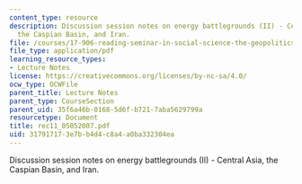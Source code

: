 ```yaml
---
content_type: resource
description: Discussion session notes on energy battlegrounds (II) - Central Asia,
  the Caspian Basin, and Iran.
file: /courses/17-906-reading-seminar-in-social-science-the-geopolitics-and-geoeconomics-of-global-energy-spring-2007/317917173e7bb4d4c8a4a0ba332304ea_rec11_05052007.pdf
file_type: application/pdf
learning_resource_types:
- Lecture Notes
license: https://creativecommons.org/licenses/by-nc-sa/4.0/
ocw_type: OCWFile
parent_title: Lecture Notes
parent_type: CourseSection
parent_uid: 35f6a46b-0168-5d6f-b721-7aba5629799a
resourcetype: Document
title: rec11_05052007.pdf
uid: 31791717-3e7b-b4d4-c8a4-a0ba332304ea
---
```

Discussion session notes on energy battlegrounds (II) - Central Asia, the Caspian Basin, and Iran.